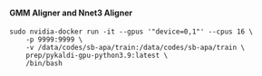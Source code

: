 #### GMM Aligner and Nnet3 Aligner
```
sudo nvidia-docker run -it --gpus '"device=0,1"' --cpus 16 \
    -p 9999:9999 \
    -v /data/codes/sb-apa/train:/data/codes/sb-apa/train \
    prep/pykaldi-gpu-python3.9:latest \
    /bin/bash
```
